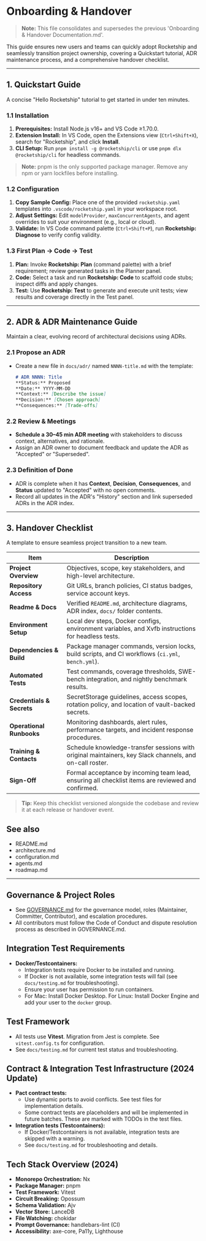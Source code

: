 # Onboarding & Handover

> **Note:** This file consolidates and supersedes the previous 'Onboarding & Handover Documentation.md'.

This guide ensures new users and teams can quickly adopt Rocketship and seamlessly transition project ownership, covering a Quickstart tutorial, ADR maintenance process, and a comprehensive handover checklist.

---

## 1. Quickstart Guide

A concise "Hello Rocketship" tutorial to get started in under ten minutes.

### 1.1 Installation
1. **Prerequisites:** Install Node.js v16+ and VS Code ≥1.70.0.
2. **Extension Install:** In VS Code, open the Extensions view (`Ctrl+Shift+X`), search for "Rocketship", and click **Install**.
3. **CLI Setup:** Run `pnpm install -g @rocketship/cli` or use `pnpm dlx @rocketship/cli` for headless commands.

> **Note:** pnpm is the only supported package manager. Remove any npm or yarn lockfiles before installing.

### 1.2 Configuration
1. **Copy Sample Config:** Place one of the provided `rocketship.yaml` templates into `.vscode/rocketship.yaml` in your workspace root.
2. **Adjust Settings:** Edit `modelProvider`, `maxConcurrentAgents`, and agent overrides to suit your environment (e.g., local or cloud).
3. **Validate:** In VS Code command palette (`Ctrl+Shift+P`), run **Rocketship: Diagnose** to verify config validity.

### 1.3 First Plan → Code → Test
1. **Plan:** Invoke **Rocketship: Plan** (command palette) with a brief requirement; review generated tasks in the Planner panel.
2. **Code:** Select a task and run **Rocketship: Code** to scaffold code stubs; inspect diffs and apply changes.
3. **Test:** Use **Rocketship: Test** to generate and execute unit tests; view results and coverage directly in the Test panel.

---

## 2. ADR & ADR Maintenance Guide

Maintain a clear, evolving record of architectural decisions using ADRs.

### 2.1 Propose an ADR
- Create a new file in `docs/adr/` named `NNNN-title.md` with the template:
  ```markdown
  # ADR NNNN: Title
  **Status:** Proposed
  **Date:** YYYY-MM-DD
  **Context:** [Describe the issue]
  **Decision:** [Chosen approach]
  **Consequences:** [Trade-offs]
  ```

### 2.2 Review & Meetings
- **Schedule a 30–45 min ADR meeting** with stakeholders to discuss context, alternatives, and rationale.
- Assign an ADR owner to document feedback and update the ADR as "Accepted" or "Superseded".

### 2.3 Definition of Done
- ADR is complete when it has **Context**, **Decision**, **Consequences**, and **Status** updated to "Accepted" with no open comments.
- Record all updates in the ADR's "History" section and link superseded ADRs in the ADR index.

---

## 3. Handover Checklist

A template to ensure seamless project transition to a new team.

| Item                          | Description                                                                                               |
|-------------------------------|-----------------------------------------------------------------------------------------------------------|
| **Project Overview**          | Objectives, scope, key stakeholders, and high-level architecture.                  |
| **Repository Access**         | Git URLs, branch policies, CI status badges, service account keys.                   |
| **Readme & Docs**             | Verified `README.md`, architecture diagrams, ADR index, `docs/` folder contents.     |
| **Environment Setup**         | Local dev steps, Docker configs, environment variables, and Xvfb instructions for headless tests. |
| **Dependencies & Build**      | Package manager commands, version locks, build scripts, and CI workflows (`ci.yml`, `bench.yml`). |
| **Automated Tests**           | Test commands, coverage thresholds, SWE-bench integration, and nightly benchmark results.           |
| **Credentials & Secrets**     | SecretStorage guidelines, access scopes, rotation policy, and location of vault-backed secrets.     |
| **Operational Runbooks**      | Monitoring dashboards, alert rules, performance targets, and incident response procedures.   |
| **Training & Contacts**       | Schedule knowledge-transfer sessions with original maintainers, key Slack channels, and on-call roster. |
| **Sign-Off**                  | Formal acceptance by incoming team lead, ensuring all checklist items are reviewed and confirmed. |

> **Tip:** Keep this checklist versioned alongside the codebase and review it at each release or handover event.

## See also
- README.md
- architecture.md
- configuration.md
- agents.md
- roadmap.md

---

## Governance & Project Roles

- See [GOVERNANCE.md](../GOVERNANCE.md) for the governance model, roles (Maintainer, Committer, Contributor), and escalation procedures.
- All contributors must follow the Code of Conduct and dispute resolution process as described in GOVERNANCE.md.

## Integration Test Requirements
- **Docker/Testcontainers:**
  - Integration tests require Docker to be installed and running.
  - If Docker is not available, some integration tests will fail (see `docs/testing.md` for troubleshooting).
  - Ensure your user has permission to run containers.
  - For Mac: Install Docker Desktop. For Linux: Install Docker Engine and add your user to the `docker` group.

## Test Framework
- All tests use **Vitest**. Migration from Jest is complete. See `vitest.config.ts` for configuration.
- See `docs/testing.md` for current test status and troubleshooting.

## Contract & Integration Test Infrastructure (2024 Update)
- **Pact contract tests:**
  - Use dynamic ports to avoid conflicts. See test files for implementation details.
  - Some contract tests are placeholders and will be implemented in future batches. These are marked with TODOs in the test files.
- **Integration tests (Testcontainers):**
  - If Docker/Testcontainers is not available, integration tests are skipped with a warning.
  - See `docs/testing.md` for troubleshooting and details.

## Tech Stack Overview (2024)
- **Monorepo Orchestration:** Nx
- **Package Manager:** pnpm
- **Test Framework:** Vitest
- **Circuit Breaking:** Opossum
- **Schema Validation:** Ajv
- **Vector Store:** LanceDB
- **File Watching:** chokidar
- **Prompt Governance:** handlebars-lint (CI)
- **Accessibility:** axe-core, Pa11y, Lighthouse